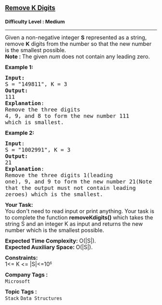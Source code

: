 <h2><a href="https://www.geeksforgeeks.org/problems/remove-k-digits/1">Remove K Digits</a></h2><h3>Difficulty Level : Medium</h3><hr><div class="problems_problem_content__Xm_eO"><p><span style="font-size: 18px;">Given a <span class="wiseone-analysis-result wiseone-analysis-result-entity">non-negative integer</span> <strong>S</strong>&nbsp;represented as a string, remove&nbsp;<strong>K</strong>&nbsp;digits from the number so that the new number is the smallest possible.<br><strong>Note :&nbsp;</strong>The given&nbsp;<em>num</em>&nbsp;does not contain any leading zero.</span></p>
<p><span style="font-size: 18px;"><strong>Example 1:</strong></span></p>
<pre><span style="font-size: 18px;"><strong>Input:</strong>
S = "149811", K = 3
<strong>Output:</strong> <br>111
<strong>Explanation</strong>: <br>Remove the three digits 
4, 9, and 8 to form the new number 111
which is smallest.</span>
</pre>
<p><span style="font-size: 18px;"><strong>Example 2:</strong></span></p>
<pre><span style="font-size: 18px;"><strong>Input</strong>:
S = "1002991", K = 3
<strong>Output:</strong> <br>21
<strong>Explanation</strong>: <br>Remove the three digits 1(leading
one), 9, and 9 to form the new number 21(Note
that the output must not contain leading
zeroes) which is the smallest.</span></pre>
<p><span style="font-size: 18px;"><strong>Your Task:</strong><br>You don't need to read input or print anything. Your task is to complete the function&nbsp;<strong>removeKdigits()&nbsp;</strong>which takes the string S and an integer K as input and returns the new number which is the smallest possible.</span></p>
<p><span style="font-size: 18px;"><strong><span class="wiseone-analysis-result wiseone-analysis-result-entity">Expected Time</span> Complexity: </strong>O(|S|).<br><strong>Expected Auxiliary Space:&nbsp;</strong>O(|S|).</span></p>
<p><span style="font-size: 18px;"><strong>Constraints:</strong><br>1&lt;=&nbsp;</span><span style="font-size: 18px;">K &lt;= </span><span style="font-size: 18px;">|S|&lt;=10</span><sup>6</sup></p></div><p><span style=font-size:18px><strong>Company Tags : </strong><br><code>Microsoft</code>&nbsp;<br><p><span style=font-size:18px><strong>Topic Tags : </strong><br><code>Stack</code>&nbsp;<code>Data Structures</code>&nbsp;